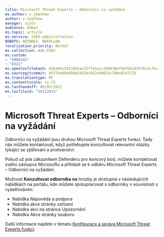 ```yaml
---
title: Microsoft Threat Experts – Odborníci na vyžádání
ms.author: v-jmathew
author: v-jmathew
manager: scotv
audience: Admin
ms.topic: article
ms.service: o365-administration
ROBOTS: NOINDEX, NOFOLLOW
localization_priority: Normal
ms.collection: Adm_O365
ms.custom:
- "9004241"
- "8321"
ms.openlocfilehash: 63ba0615d118d2ac32ffe5acc289838ef9dfb62d3576c5cfecf361e182060acd
ms.sourcegitcommit: b5f7da89a650d2915dc652449623c78be6247175
ms.translationtype: MT
ms.contentlocale: cs-CZ
ms.lasthandoff: 08/05/2021
ms.locfileid: "54113913"
---
```

# <a name="microsoft-threat-experts---experts-on-demand"></a>Microsoft Threat Experts – Odborníci na vyžádání

Odborníci na vyžádání jsou druhou Microsoft Threat Experts funkcí. Tady nás můžete kontaktovat, když potřebujete konzultovat relevantní otázky týkající se zjišťování a protivenství.

Pokud už jste zákazníkem Defenderu pro koncový bod, můžete kontaktovat svého zástupce Microsoftu a přihlásit se k odběru Microsoft Threat Experts – Odborníci na vyžádání.

Možnost **Konzultovat odborníka na** hrozby je dostupná v následujících nabídkách na portálu, kde můžete spolupracovat s odborníky v souvislosti s vyšetřováním:

- Nabídka Nápověda a podpora
- Nabídka akce stránky zařízení
- Nabídka akcí na stránce Upozornění
- Nabídka Akce stránky souboru

Další informace najdete v tématu [Konfigurace a správa Microsoft Threat Experts funkcí](https://docs.microsoft.com/windows/security/threat-protection/microsoft-defender-atp/configure-microsoft-threat-experts).
